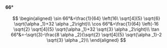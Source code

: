 #### 66°

$$
\begin{aligned}
\sin 66°&=\frac{1}{64} \left(16\ \sqrt[4]{5} \sqrt{6} \sqrt{\alpha _1}+32 \alpha _2\right)\\
\cos 66°&=\frac{1}{64} \left(-16 \sqrt{2} \sqrt[4]{5} \sqrt{\alpha _1}+32 \sqrt{3} \alpha _2\right)\\
\tan 66°&=-\sqrt{3}-\frac{8 \alpha _2}{\sqrt{2} \sqrt[4]{5} \sqrt{\alpha _1}-2 \sqrt{3} \alpha _2}\\
\end{aligned}
$$

